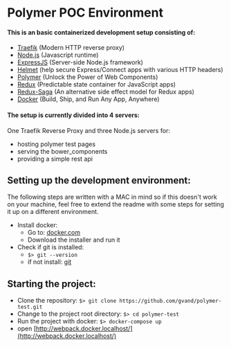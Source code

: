 # Polymer POC Environment

#### This is an basic containerized development setup consisting of:
- [Traefik](https://traefik.io/) (Modern HTTP reverse proxy)
- [Node.js](http://nodejs.org/) (Javascript runtime)
- [ExpressJS](http://expressjs.com/) (Server-side Node.js framework)
- [Helmet](https://github.com/helmetjs/helmet) (help secure Express/Connect apps with various HTTP headers)
- [Polymer](https://www.polymer-project.org/) (Unlock the Power of Web Components)
- [Redux](http://redux.js.org/) (Predictable state container for JavaScript apps)
- [Redux-Saga](https://yelouafi.github.io/redux-saga/index.html) (An alternative side effect model for Redux apps)
- [Docker](https://www.docker.com/what-docker) (Build, Ship, and Run Any App, Anywhere)

#### The setup is currently divided into 4 servers:

One Traefik Reverse Proxy and three Node.js servers for:
- hosting polymer test pages
- serving the bower_components
- providing a simple rest api


## Setting up the development environment:

The following steps are written with a MAC in mind so if this doesn't work on your machine, feel free to extend the readme with some steps for setting it up on a different environment.

- Install docker:
	- Go to: [docker.com](https://www.docker.com/docker-mac)
	- Download the installer and run it
- Check if git is installed:
	- `$> git --version`
	- if not install: [git](http://git-scm.com/downloads)


## Starting the project:

- Clone the repository: `$> git clone https://github.com/gvand/polymer-test.git`
- Change to the project root directory: `$> cd polymer-test`
- Run the project with docker: `$> docker-compose up`
- open [http://webpack.docker.localhost/](http://webpack.docker.localhost/)